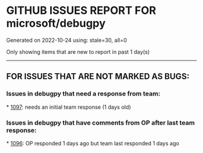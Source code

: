 
# GITHUB ISSUES REPORT FOR microsoft/debugpy


Generated on 2022-10-24 using: stale=30, all=0


Only showing items that are new to report in past 1 day(s)


---

## FOR ISSUES THAT ARE NOT MARKED AS BUGS:


### Issues in debugpy that need a response from team:


\* [1097](https://github.com/microsoft/debugpy/issues/1097 "Must set sys.executable if embedding python"): needs an initial team response (1 days old)

### Issues in debugpy that have comments from OP after last team response:


\* [1096](https://github.com/microsoft/debugpy/issues/1096 "Some packages like `glfw` blocks forever while communicating with a subprocess"): OP responded 1 days ago but team last responded 1 days ago
